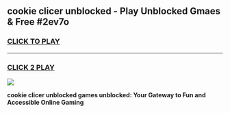 
## cookie clicer unblocked - Play Unblocked Gmaes & Free #2ev7o
<h3>
<a href="https://news.freeplayer.one?title=cookie_clicer_unblocked&ref=26F">CLICK TO PLAY</a></h3>
<hr>

<h3>
<a href="https://news.freeplayer.one?title=cookie_clicer_unblocked&ref=26F">CLICK 2 PLAY</a>
  
</h3>

<a href="https://news.freeplayer.one?title=cookie_clicer_unblocked&ref=26F/"><img src="https://clearcache.store/games.png"></a>


**cookie clicer unblocked games unblocked: Your Gateway to Fun and Accessible Online Gaming**
